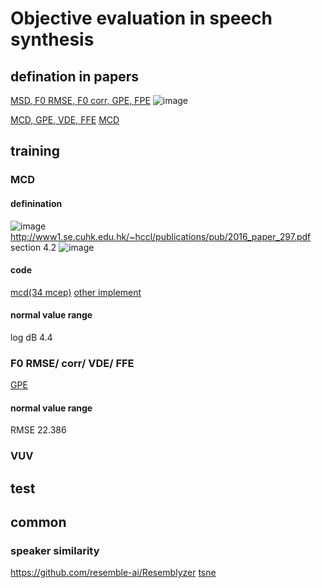 # Objective evaluation in speech synthesis
## defination in papers
[MSD, F0 RMSE, F0 corr, GPE, FPE](https://arxiv.org/pdf/1904.02790.pdf)
![image](https://user-images.githubusercontent.com/38338826/137137367-62739b52-0d72-49da-9550-06efd37d842a.png)

[MCD, GPE, VDE, FFE](http://proceedings.mlr.press/v80/skerry-ryan18a/skerry-ryan18a.pdf)
[MCD](https://www1.se.cuhk.edu.hk/~hccl/publications/pub/2016_paper_297.pdf)





## training
### MCD
#### definination
![image](https://user-images.githubusercontent.com/38338826/137128924-048a5bdb-bf64-4ed1-90b5-94f34f54ffaa.png)
http://www1.se.cuhk.edu.hk/~hccl/publications/pub/2016_paper_297.pdf section 4.2
![image](https://user-images.githubusercontent.com/38338826/137129723-8b4e670e-0c3f-42b2-a727-b8971b3de4b8.png)


#### code
[mcd(34 mcep)](https://github.com/inconnu11/tsne-and-mcd/blob/main/mcd.py)
[other implement](https://github.com/MattShannon/mcd)

#### normal value range
log dB 4.4


### F0 RMSE/ corr/ VDE/ FFE
[GPE](https://github.com/bastibe/MAPS-Scripts)



#### normal value range
RMSE 22.386


### VUV



## test




## common
### speaker similarity
https://github.com/resemble-ai/Resemblyzer
[tsne]()


